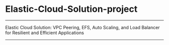 # Elastic-Cloud-Solution-project

----

Elastic Cloud Solution: VPC Peering, EFS, Auto Scaling, and Load Balancer for Resilient and Efficient Applications


----
